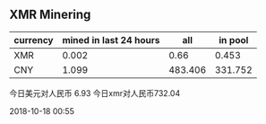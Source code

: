 ## XMR Minering

|currency|mined in last 24 hours|all|in pool|
|---|---|---|---|
|XMR|0.002|0.66|0.453|
|CNY|1.099|483.406|331.752|

今日美元对人民币 6.93	今日xmr对人民币732.04


2018-10-18 00:55